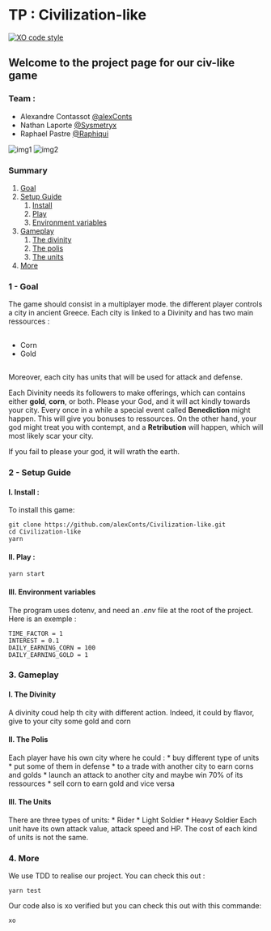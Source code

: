 # TP : Civilization-like #
[![XO code style](https://img.shields.io/badge/code_style-XO-5ed9c7.svg)](https://github.com/xojs/xo)

## Welcome to the project page for our civ-like game ##

### Team : ###
* Alexandre Contassot [@alexConts][@alexConts]
* Nathan Laporte [@Sysmetryx][@Sysmetryx]
* Raphael Pastre [@Raphiqui][@Raphiqui]

![img1](http://www.image-heberg.fr/files/15270106451558820285.png)
![img2](http://www.image-heberg.fr/files/1527010731241712782.png)

### **Summary** ###

1. [Goal][Goal]
2. [Setup Guide][Setup]
    1. [Install][Install]
    2. [Play][Play]
    3. [Environment variables][Environment]
3. [Gameplay][Gameplay]
    1. [The divinity][Divinity]
    2. [The polis][Polis]
    3. [The units][Units]
4. [More][More]


### 1 - Goal

The game should consist in a multiplayer mode. the different player controls a city in ancient Greece. Each city is linked to a Divinity and has two main ressources :
##
* Corn
* Gold
##
Moreover, each city has units that will be used for attack and defense.

Each Divinity needs its followers to make offerings, which can contains either **gold**, **corn**, or both.
Please your God, and it will act kindly towards your city.
Every once in a while a special event called **Benediction** might happen. This will give you bonuses to ressources.
On the other hand, your god might treat you with contempt, and a **Retribution** will happen, which will most likely scar your city.

If you fail to please your god, it will wrath the earth.

### 2 - Setup Guide

#### I. Install :
To install this game:
```shell
git clone https://github.com/alexConts/Civilization-like.git
cd Civilization-like
yarn
```

#### II. Play :
```shell
yarn start
```

#### III. Environment variables
The program uses dotenv, and need an *.env* file at the root of the project. Here is an exemple :
```dotenv
TIME_FACTOR = 1
INTEREST = 0.1
DAILY_EARNING_CORN = 100
DAILY_EARNING_GOLD = 1
```

### 3. Gameplay

#### I. The Divinity
A divinity coud help th city with different action. Indeed, it could by flavor, give to your city some gold and corn

#### II. The Polis
Each player have his own city where he could :
    * buy different type of units
    * put some of them in defense
    * to a trade with another city to earn corns and golds
    *  launch an attack to another city and maybe win 70% of its ressources
    * sell corn to earn gold and vice versa

#### III. The Units
There are three types of units:
    * Rider
    * Light Soldier
    * Heavy Soldier
Each unit have its own attack value, attack speed and HP. The cost of each kind of units is not the same.

### 4. More
We use TDD to realise our project. You can check this out :
```shell
yarn test
```
Our code also is xo verified but you can check this out  with this commande:
```shell
xo
```


[@alexConts]: https://github.com/alexConts
[@Sysmetryx]: https://github.com/Sysmetryx
[@Raphiqui]: https://github.com/Raphiqui
[Goal]: https://github.com/alexConts/Civilization-like#1---goal
[Setup]: https://github.com/alexConts/Civilization-like#2---setup-guide
[Install]: https://github.com/alexConts/Civilization-like#a---install-
[Play]: https://github.com/alexConts/Civilization-like#b---play-
[Environment]: https://github.com/alexConts/Civilization-like#c---environment-variables
[Gameplay]: https://github.com/alexConts/Civilization-like#3---gameplay
[Divinity]: https://github.com/alexConts/Civilization-like#i-the-divinity
[Polis]: https://github.com/alexConts/Civilization-like#ii-the-polis
[Units]: https://github.com/alexConts/Civilization-like#iii-the-units
[More]: https://github.com/alexConts/Civilization-like#4-more

